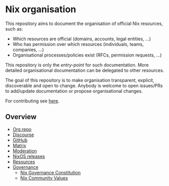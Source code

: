 # Nix organisation

This repository aims to document the organisation of official Nix resources, such as:
- Which resources are official (domains, accounts, legal entities, ...)
- Who has permission over which resources (individuals, teams, companies, ...)
- Organisational processes/policies exist (RFCs, permission requests, ...)

This repository is only the _entry-point_ for such documentation.
More detailed organisational documentation can be delegated to other resources.

The goal of this repository is to make organisation transparent, explicit, discoverable and open to change.
Anybody is welcome to open issues/PRs to add/update documentation or propose organisational changes.

For contributing see [here](./CONTRIBUTING.md).

## Overview

- [Org repo](./doc/org-repo.md)
- [Discourse](./doc/discourse.md)
- [GitHub](./doc/github.md)
- [Matrix](./doc/matrix.md)
- [Moderation](./doc/moderation.md)
- [NixOS releases](./doc/nixos-releases.md)
- [Resources](./doc/resources.md)
- [Governance](./doc/governance.md)
  - [Nix Governance Constitution](./doc/constitution.md)
  - [Nix Community Values](./doc/values.md)
